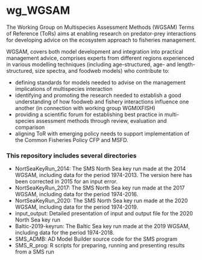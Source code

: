 # wg_WGSAM

The Working Group on Multispecies Assessment Methods (WGSAM) Terms of Reference (ToRs) aims at enabling research on predator-prey interactions for developing advice on the ecosystem approach to fisheries management.

WGSAM, covers both model development and integration into practical management advice, comprises experts from different regions experienced in various modelling techniques (including age-structured, age- and length-structured, size spectra, and foodweb models) who contribute to:

* defining standards for models needed to advise on the management implications of multispecies interaction
* identifying and promoting the research needed to establish a good understanding of how foodweb and fishery interactions influence one another (in connection with working group WGMIXFISH)
* providing a scientific forum for establishing best practice in multi-species assessment methods through review, evaluation and comparison
* aligning ToR with emerging policy needs to support implementation of the Common Fisheries Policy CFP and MSFD.

### This repository includes several directories
* NortSeaKeyRun_2014: The SMS North Sea key run made at  the 2014 WGSAM, including data for the period 1974-2013. The version here has been corrected in 2015 for an input error.  
* NortSeaKeyRun_2017: The SMS North Sea key run made at the 2017 WGSAM, including data for the period 1974-2016. 
* NortSeaKeyRun_2020: The SMS North Sea key run made at the 2020 WGSAM, including data for the period 1974-2019. 
* input_output: Detailed presentation of input and output file for the 2020 North Sea key run
* Baltic-2019-keyrun: The Baltic Sea key run made at the 2019 WGSAM, including data for the period 1974-2018.
* SMS_ADMB: AD Model Builder source code for the SMS program
* SMS_R_prog: R scripts for preparing, running and presenting results from a SMS run
 
